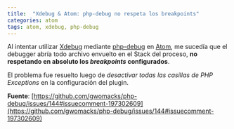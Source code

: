 ```yaml
---
title:  "Xdebug & Atom: php-debug no respeta los breakpoints"
categories: atom
tags: atom, xdebug, php-debug
---
```


Al intentar utilizar [Xdebug](https://xdebug.org/) mediante [php-debug](https://atom.io/packages/php-debug) en [Atom](https://atom.io/), me sucedía que el debugger abría todo archivo envuelto en el Stack del proceso, __no respetando en absoluto los *breakpoints* configurados__.

El problema fue resuelto luego de _desactivar todas las casillas de PHP Exceptions_ en la configuración del plugin.

__Fuente__: [https://github.com/gwomacks/php-debug/issues/144#issuecomment-197302609](https://github.com/gwomacks/php-debug/issues/144#issuecomment-197302609)
